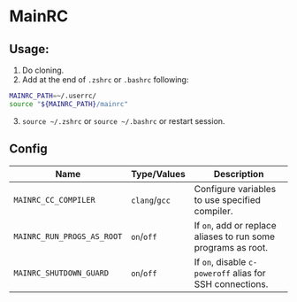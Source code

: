 # MainRC

## Usage:
1. Do cloning.
2. Add at the end of `.zshrc` or `.bashrc` following:
  ```bash
MAINRC_PATH=~/.userrc/
source "${MAINRC_PATH}/mainrc"
  ```
3. ```source ~/.zshrc``` or ```source ~/.bashrc``` or restart session.



## Config

| Name | Type/Values | Description |
|------|-------------|-------------|
| `MAINRC_CC_COMPILER` | `clang`/`gcc` | Configure variables to use specified compiler. |
| `MAINRC_RUN_PROGS_AS_ROOT` | `on`/`off` | If `on`, add or replace aliases to run some programs as root. |
| `MAINRC_SHUTDOWN_GUARD` | `on`/`off` | If `on`, disable `c-poweroff` alias for SSH connections. |
